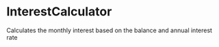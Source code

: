 # InterestCalculator

Calculates the monthly interest based on the balance and annual interest rate
